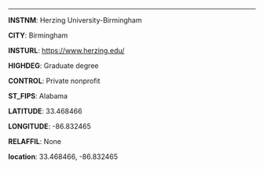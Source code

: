 
---
**INSTNM**: Herzing University-Birmingham

**CITY**: Birmingham

**INSTURL**: https://www.herzing.edu/

**HIGHDEG**: Graduate degree

**CONTROL**: Private nonprofit

**ST_FIPS**: Alabama

**LATITUDE**: 33.468466

**LONGITUDE**: -86.832465

**RELAFFIL**: None

**location**: 33.468466, -86.832465